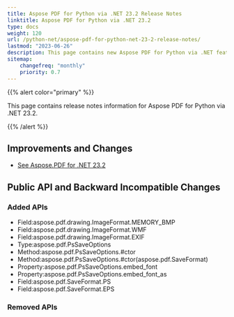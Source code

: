 ```yaml
---
title: Aspose PDF for Python via .NET 23.2 Release Notes
linktitle: Aspose PDF for Python via .NET 23.2
type: docs
weight: 120
url: /python-net/aspose-pdf-for-python-net-23-2-release-notes/
lastmod: "2023-06-26"
description: This page contains new Aspose PDF for Python via .NET features, enhancement, and bug fixes in 2023, version 23.2.
sitemap:
    changefreq: "monthly"
    priority: 0.7
---
```


{{% alert color="primary" %}}

This page contains release notes information for Aspose PDF for Python via .NET 23.2.

{{% /alert %}}

## Improvements and Changes

- [See Aspose.PDF for .NET 23.2](/pdf/net/aspose-pdf-for-net-23-2-release-notes/)

## Public API and Backward Incompatible Changes

### Added APIs
* Field:aspose.pdf.drawing.ImageFormat.MEMORY_BMP
* Field:aspose.pdf.drawing.ImageFormat.WMF
* Field:aspose.pdf.drawing.ImageFormat.EXIF
* Type:aspose.pdf.PsSaveOptions
* Method:aspose.pdf.PsSaveOptions.#ctor
* Method:aspose.pdf.PsSaveOptions.#ctor(aspose.pdf.SaveFormat)
* Property:aspose.pdf.PsSaveOptions.embed_font
* Property:aspose.pdf.PsSaveOptions.embed_font_as
* Field:aspose.pdf.SaveFormat.PS
* Field:aspose.pdf.SaveFormat.EPS

### Removed APIs
